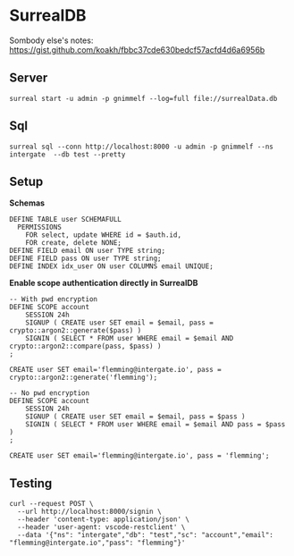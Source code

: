 # SurrealDB

Sombody else's notes:
https://gist.github.com/koakh/fbbc37cde630bedcf57acfd4d6a6956b

## Server

```
surreal start -u admin -p gnimmelf --log=full file://surrealData.db
```

## Sql

```
surreal sql --conn http://localhost:8000 -u admin -p gnimmelf --ns intergate  --db test --pretty
```

## Setup

**Schemas**

```
DEFINE TABLE user SCHEMAFULL
  PERMISSIONS
    FOR select, update WHERE id = $auth.id,
    FOR create, delete NONE;
DEFINE FIELD email ON user TYPE string;
DEFINE FIELD pass ON user TYPE string;
DEFINE INDEX idx_user ON user COLUMNS email UNIQUE;
```

**Enable scope authentication directly in SurrealDB**

```
-- With pwd encryption
DEFINE SCOPE account
	SESSION 24h
	SIGNUP ( CREATE user SET email = $email, pass = crypto::argon2::generate($pass) )
	SIGNIN ( SELECT * FROM user WHERE email = $email AND crypto::argon2::compare(pass, $pass) )
;

CREATE user SET email='flemming@intergate.io', pass = crypto::argon2::generate('flemming');
```

```
-- No pwd encryption
DEFINE SCOPE account
	SESSION 24h
	SIGNUP ( CREATE user SET email = $email, pass = $pass )
	SIGNIN ( SELECT * FROM user WHERE email = $email AND pass = $pass )
;

CREATE user SET email='flemming@intergate.io', pass = 'flemming';
```

## Testing

```
curl --request POST \
  --url http://localhost:8000/signin \
  --header 'content-type: application/json' \
  --header 'user-agent: vscode-restclient' \
  --data '{"ns": "intergate","db": "test","sc": "account","email": "flemming@intergate.io","pass": "flemming"}'
```
